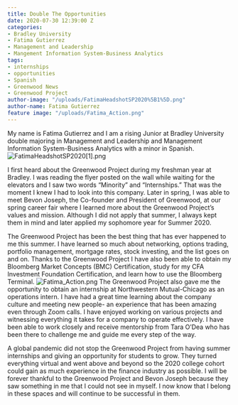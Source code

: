 ```yaml
---
title: Double The Opportunities
date: 2020-07-30 12:39:00 Z
categories:
- Bradley University
- Fatima Gutierrez
- Management and Leadership
- Mangement Information System-Business Analytics
tags:
- internships
- opportunities
- Spanish
- Greenwood News
- Greenwood Project
author-image: "/uploads/FatimaHeadshotSP2020%5B1%5D.png"
author-name: Fatima Gutierrez
feature image: "/uploads/Fatima_Action.png"
---
```


My name is Fatima Gutierrez and I am a rising Junior at Bradley University double majoring in Management and Leadership and Management Information System-Business Analytics with a minor in Spanish. 
![FatimaHeadshotSP2020[1].png](/uploads/FatimaHeadshotSP2020%5B1%5D.png)

I first heard about the Greenwood Project during my freshman year at Bradley. I was reading the flyer posted on the wall while waiting for the elevators and I saw two words “Minority” and “Internships.” That was the moment I knew I had to look into this company.  Later in spring, I was able to meet Bevon Joseph, the Co-founder and President of Greenwood, at our spring career fair where I learned more about the Greenwood Project’s values and mission. Although I did not apply that summer, I always kept them in mind and later applied my sophomore year for Summer 2020. 

The Greenwood Project has been the best thing that has ever happened to me this summer. I have learned so much about networking, options trading, portfolio management, mortgage rates, stock investing, and the list goes on and on. Thanks to the Greenwood Project I have also been able to obtain my Bloomberg Market Concepts (BMC) Certification, study for my CFA Investment Foundation Certification, and learn how to use the Bloomberg Terminal. 
![Fatima_Action.png](/uploads/Fatima_Action.png)
The Greenwood Project also gave me the opportunity to obtain an internship at Northwestern Mutual-Chicago as an operations intern. I have had a great time learning about the company culture and meeting new people- an experience that has been amazing even through Zoom calls. I have enjoyed working on various projects and witnessing everything it takes for a company to operate effectively. I have been able to work closely and receive mentorship from Tara O’Dea who has been there to challenge me and guide me every step of the way. 

A global pandemic did not stop the Greenwood Project from having summer internships and giving an opportunity for students to grow. They turned everything virtual and went above and beyond so the 2020 college cohort could gain as much experience in the finance industry as possible. I will be forever thankful to the Greenwood Project and Bevon Joseph because they saw something in me that I could not see in myself. I now know that I belong in these spaces and will continue to be successful in them. 

